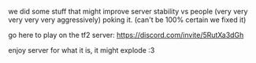 we did some stuff that might improve server stability vs people (very very very very very aggressively) poking it. (can't be 100% certain we fixed it)

go here to play on the tf2 server: https://discord.com/invite/5RutXa3dGh

enjoy server for what it is, it might explode :3
